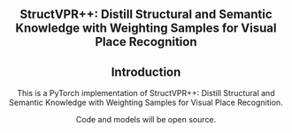 <div align="center"> 

## StructVPR++: Distill Structural and Semantic Knowledge with Weighting Samples for Visual Place Recognition

## Introduction

This is a PyTorch implementation of StructVPR++: Distill Structural and Semantic Knowledge with Weighting Samples for Visual Place Recognition.

Code and models will be open source.
